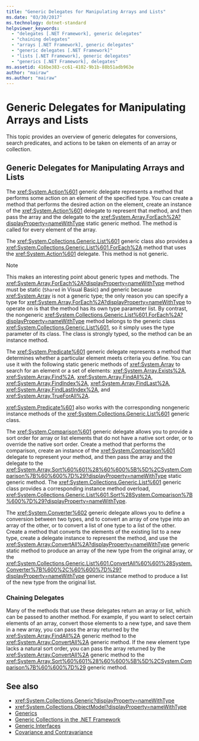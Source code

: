 ```yaml
---
title: "Generic Delegates for Manipulating Arrays and Lists"
ms.date: "03/30/2017"
ms.technology: dotnet-standard
helpviewer_keywords: 
  - "delegates [.NET Framework], generic delegates"
  - "chaining delegates"
  - "arrays [.NET Framework], generic delegates"
  - "generic delegates [.NET Framework]"
  - "lists [.NET Framework], generic delegates"
  - "generics [.NET Framework], delegates"
ms.assetid: 416be383-cc61-4102-9b1b-88b51adb963e
author: "mairaw"
ms.author: "mairaw"
---
```

# Generic Delegates for Manipulating Arrays and Lists
This topic provides an overview of generic delegates for conversions, search predicates, and actions to be taken on elements of an array or collection.  
  
## Generic Delegates for Manipulating Arrays and Lists  
 The <xref:System.Action%601> generic delegate represents a method that performs some action on an element of the specified type. You can create a method that performs the desired action on the element, create an instance of the <xref:System.Action%601> delegate to represent that method, and then pass the array and the delegate to the <xref:System.Array.ForEach%2A?displayProperty=nameWithType> static generic method. The method is called for every element of the array.  
  
 The <xref:System.Collections.Generic.List%601> generic class also provides a <xref:System.Collections.Generic.List%601.ForEach%2A> method that uses the <xref:System.Action%601> delegate. This method is not generic.  
  
> [!NOTE]
> This makes an interesting point about generic types and methods. The <xref:System.Array.ForEach%2A?displayProperty=nameWithType> method must be static (`Shared` in Visual Basic) and generic because <xref:System.Array> is not a generic type; the only reason you can specify a type for <xref:System.Array.ForEach%2A?displayProperty=nameWithType> to operate on is that the method has its own type parameter list. By contrast, the nongeneric <xref:System.Collections.Generic.List%601.ForEach%2A?displayProperty=nameWithType> method belongs to the generic class <xref:System.Collections.Generic.List%601>, so it simply uses the type parameter of its class. The class is strongly typed, so the method can be an instance method.  
  
 The <xref:System.Predicate%601> generic delegate represents a method that determines whether a particular element meets criteria you define. You can use it with the following static generic methods of <xref:System.Array> to search for an element or a set of elements: <xref:System.Array.Exists%2A>, <xref:System.Array.Find%2A>, <xref:System.Array.FindAll%2A>, <xref:System.Array.FindIndex%2A>, <xref:System.Array.FindLast%2A>, <xref:System.Array.FindLastIndex%2A>, and <xref:System.Array.TrueForAll%2A>.  
  
 <xref:System.Predicate%601> also works with the corresponding nongeneric instance methods of the <xref:System.Collections.Generic.List%601> generic class.  
  
 The <xref:System.Comparison%601> generic delegate allows you to provide a sort order for array or list elements that do not have a native sort order, or to override the native sort order. Create a method that performs the comparison, create an instance of the <xref:System.Comparison%601> delegate to represent your method, and then pass the array and the delegate to the <xref:System.Array.Sort%60%601%28%60%600%5B%5D%2CSystem.Comparison%7B%60%600%7D%29?displayProperty=nameWithType> static generic method. The <xref:System.Collections.Generic.List%601> generic class provides a corresponding instance method overload, <xref:System.Collections.Generic.List%601.Sort%28System.Comparison%7B%600%7D%29?displayProperty=nameWithType>.  
  
 The <xref:System.Converter%602> generic delegate allows you to define a conversion between two types, and to convert an array of one type into an array of the other, or to convert a list of one type to a list of the other. Create a method that converts the elements of the existing list to a new type, create a delegate instance to represent the method, and use the <xref:System.Array.ConvertAll%2A?displayProperty=nameWithType> generic static method to produce an array of the new type from the original array, or the <xref:System.Collections.Generic.List%601.ConvertAll%60%601%28System.Converter%7B%600%2C%60%600%7D%29?displayProperty=nameWithType> generic instance method to produce a list of the new type from the original list.  
  
### Chaining Delegates  
 Many of the methods that use these delegates return an array or list, which can be passed to another method. For example, if you want to select certain elements of an array, convert those elements to a new type, and save them in a new array, you can pass the array returned by the <xref:System.Array.FindAll%2A> generic method to the <xref:System.Array.ConvertAll%2A> generic method. If the new element type lacks a natural sort order, you can pass the array returned by the <xref:System.Array.ConvertAll%2A> generic method to the <xref:System.Array.Sort%60%601%28%60%600%5B%5D%2CSystem.Comparison%7B%60%600%7D%29> generic method.  
  
## See also

- <xref:System.Collections.Generic?displayProperty=nameWithType>
- <xref:System.Collections.ObjectModel?displayProperty=nameWithType>
- [Generics](../../../docs/standard/generics/index.md)
- [Generic Collections in the .NET Framework](../../../docs/standard/generics/collections.md)
- [Generic Interfaces](../../../docs/standard/generics/interfaces.md)
- [Covariance and Contravariance](../../../docs/standard/generics/covariance-and-contravariance.md)
